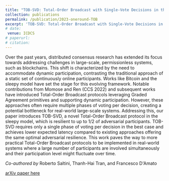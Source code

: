 ```yaml
---
title: "TOB-SVD: Total-Order Broadcast with Single-Vote Decisions in the Sleepy Model"
collection: publications
permalink: /publication/2023-oneround-TOB
excerpt: 'TOB-SVD: Total-Order Broadcast with Single-Vote Decisions in the Sleepy Model.'
# date: 
 venue: ICDCS
# paperurl: 
# citation: 
---
```


Over the past years, distributed consensus research has extended its focus towards addressing challenges in large-scale, permissionless systems, such as blockchains. This shift is characterized by the need to accommodate dynamic participation, contrasting the traditional approach of a static set of continuously online participants. Works like Bitcoin and the sleepy model have set the stage for this evolving framework.
Notable contributions from Momose and Ren (CCS 2022) and subsequent works have introduced Total-Order Broadcast protocols leveraging Graded Agreement primitives and supporting dynamic participation. However, these approaches often require multiple phases of voting per decision, creating a potential bottleneck for real-world large-scale systems.
Addressing this, our paper introduces TOB-SVD, a novel Total-Order Broadcast protocol in the sleepy model, which is resilient to up to 1/2 of adversarial participants. TOB-SVD requires only a single phase of voting per decision in the best case and achieves lower expected latency compared to existing approaches offering the same optimal adversarial resilience. This work paves the way to more practical Total-Order Broadcast protocols to be implemented in real-world systems where a large number of participants are involved simultaneously and their participation level might fluctuate over time.

_Co-authored by_ Roberto Saltini, Thanh-Hai Tran, and Francesco D'Amato

[arXiv paper here](https://arxiv.org/abs/2310.11331) 



